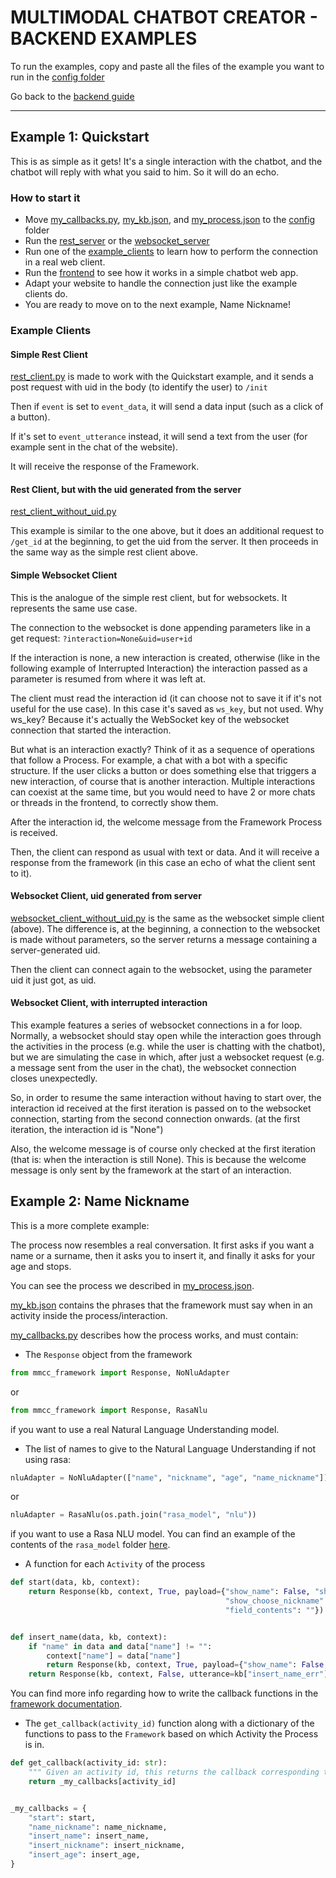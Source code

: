 # MULTIMODAL CHATBOT CREATOR - BACKEND EXAMPLES

To run the examples, copy and paste all the files of the example you want to run in the [config folder](../config)

Go back to the [backend guide](../README.md)
___

## Example 1: Quickstart

[comment]: <> (TODO: We need to add example pics)

This is as simple as it gets! It's a single interaction with the chatbot, and the chatbot will reply with what you said to him. So it will do an echo.

### How to start it

* Move [my_callbacks.py](quickstart/my_callbacks.py), [my_kb.json](quickstart/my_kb.json), and [my_process.json](quickstart/my_process.json) to the [config](../config) folder
* Run the [rest_server](../rest_server.py) or the [websocket_server](../websocket_server.py)
* Run one of the [example_clients](quickstart/example_clients/) to learn how to perform the connection in a real web client.
* Run the [frontend](../../frontend/README.md) to see how it works in a simple chatbot web app.
* Adapt your website to handle the connection just like the example clients do.
* You are ready to move on to the next example, Name Nickname!

### Example Clients

#### Simple Rest Client
[rest_client.py](quickstart/example_clients/rest_client.py) is made to work with the Quickstart example, and it sends a post request with uid in the body (to identify the user) to `/init`

Then if `event` is set to `event_data`, it will send a data input (such as a click of a button).

If it's set to `event_utterance` instead, it will send a text from the user (for example sent in the chat of the website).

It will receive the response of the Framework.

#### Rest Client, but with the uid generated from the server
[rest_client_without_uid.py](quickstart/example_clients/rest_client_without_uid.py)

This example is similar to the one above, but it does an additional request to `/get_id` at the beginning, to get the uid from the server. It then proceeds in the same way as the simple rest client above.

#### Simple Websocket Client

This is the analogue of the simple rest client, but for websockets. It represents the same use case.

The connection to the websocket is done appending parameters like in a get request: `?interaction=None&uid=user+id`

If the interaction is none, a new interaction is created, otherwise (like in the following example of Interrupted Interaction) the interaction passed as a parameter is resumed from where it was left at.

The client must read the interaction id (it can choose not to save it if it's not useful for the use case). In this case it's saved as `ws_key`, but not used. Why ws_key? Because it's actually the WebSocket key of the websocket connection that started the interaction.

But what is an interaction exactly? Think of it as a sequence of operations that follow a Process. For example, a chat with a bot with a specific structure. If the user clicks a button or does something else that triggers a new interaction, of course that is another interaction. Multiple interactions can coexist at the same time, but you would need to have 2 or more chats or threads in the frontend, to correctly show them.

After the interaction id, the welcome message from the Framework Process is received.

Then, the client can respond as usual with text or data.
And it will receive a response from the framework (in this case an echo of what the client sent to it).

#### Websocket Client, uid generated from server

[websocket_client_without_uid.py](quickstart/example_clients/websocket_client_without_uid.py) is the same as the websocket simple client (above). The difference is, at the beginning, a connection to the websocket is made without parameters, so the server returns a message containing a server-generated uid.

Then the client can connect again to the websocket, using the parameter uid it just got, as uid.

#### Websocket Client, with interrupted interaction

This example features a series of websocket connections in a for loop. Normally, a websocket should stay open while the interaction goes through the activities in the process (e.g. while the user is chatting with the chatbot), but we are simulating the case in which, after just a websocket request (e.g. a message sent from the user in the chat), the websocket connection closes unexpectedly.

So, in order to resume the same interaction without having to start over, the interaction id received at the first iteration is passed on to the websocket connection, starting from the second connection onwards. (at the first iteration, the interaction id is "None")

Also, the welcome message is of course only checked at the first iteration (that is: when the interaction is still None). This is because the welcome message is only sent by the framework at the start of an interaction.

## Example 2: Name Nickname

This is a more complete example:

The process now resembles a real conversation. It first asks if you want a name or a surname, then it asks you to insert it, and finally it asks for your age and stops.

You can see the process we described in [my_process.json](name_nickname/my_process.json).

[my_kb.json](name_nickname/my_kb.json) contains the phrases that the framework must say when in an activity inside the process/interaction.

[my_callbacks.py](name_nickname/my_callbacks.py) describes how the process works, and must contain:
* The `Response` object from the framework
```python
from mmcc_framework import Response, NoNluAdapter
```
or
```python
from mmcc_framework import Response, RasaNlu
```
if you want to use a real Natural Language Understanding model.
* The list of names to give to the Natural Language Understanding if not using rasa:
```python
nluAdapter = NoNluAdapter(["name", "nickname", "age", "name_nickname"])
```
or
```python
nluAdapter = RasaNlu(os.path.join("rasa_model", "nlu"))
```
if you want to use a Rasa NLU model. You can find an example of the contents of the `rasa_model` folder [here](../../framework/examples/rasa/rasa_model).


* A function for each `Activity` of the process
```python
def start(data, kb, context):
    return Response(kb, context, True, payload={"show_name": False, "show_age": False, "show_choose_name": True,
                                                "show_choose_nickname": True, "show_field": False,
                                                "field_contents": ""})


def insert_name(data, kb, context):
    if "name" in data and data["name"] != "":
        context["name"] = data["name"]
        return Response(kb, context, True, payload={"show_name": False, "show_age": True})
    return Response(kb, context, False, utterance=kb["insert_name_err"])
```

You can find more info regarding how to write the callback functions in the [framework documentation](../../framework/README.md).

[comment]: <> (TODO: explain better the callback functions, how to create them)


* The `get_callback(activity_id)` function along with a dictionary of the functions to pass to the `Framework` based on which Activity the Process is in.
```python
def get_callback(activity_id: str):
    """ Given an activity id, this returns the callback corresponding to that activity. """
    return _my_callbacks[activity_id]


_my_callbacks = {
    "start": start,
    "name_nickname": name_nickname,
    "insert_name": insert_name,
    "insert_nickname": insert_nickname,
    "insert_age": insert_age,
}
```


